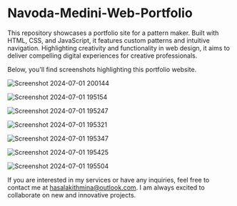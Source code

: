 # Navoda-Medini-Web-Portfolio
This repository showcases a portfolio site for a pattern maker. Built with HTML, CSS, and JavaScript, it features custom patterns and intuitive navigation. Highlighting creativity and functionality in web design, it aims to deliver compelling digital experiences for creative professionals.

Below, you'll find screenshots highlighting this portfolio website.


![Screenshot 2024-07-01 200144](https://github.com/KithM4/Portfolio-Website-NavodaMedini/assets/168661545/6de3d159-24db-47b6-9740-70c29b7ac1bc)

![Screenshot 2024-07-01 195154](https://github.com/KithM4/Portfolio-Website-NavodaMedini/assets/168661545/981aa6d5-a1c0-4b3e-b94c-157564e063bc)

![Screenshot 2024-07-01 195247](https://github.com/KithM4/Portfolio-Website-NavodaMedini/assets/168661545/9eea1533-94c7-4381-a74d-3f6072f5d6ca)

![Screenshot 2024-07-01 195321](https://github.com/KithM4/Portfolio-Website-NavodaMedini/assets/168661545/73e700f4-ec68-4000-a14f-35b53ac5c0a4)

![Screenshot 2024-07-01 195347](https://github.com/KithM4/Portfolio-Website-NavodaMedini/assets/168661545/132e7fe1-686b-44fb-afe2-4b00ee84f572)

![Screenshot 2024-07-01 195425](https://github.com/KithM4/Portfolio-Website-NavodaMedini/assets/168661545/0de83016-a0df-4860-8a05-aefebf6521f2)

![Screenshot 2024-07-01 195504](https://github.com/KithM4/Portfolio-Website-NavodaMedini/assets/168661545/d25e9040-d13b-4b80-af7b-c3189a216669)




If you are interested in my services or have any inquiries, feel free to contact me at hasalakithmina@outlook.com. I am always excited to collaborate on new and innovative projects.








